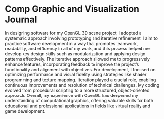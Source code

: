 # Comp Graphic and Visualization Journal
In designing software for my OpenGL 3D scene project, I adopted a systematic approach involving prototyping and iterative refinement. I aim to practice software development in a way that promotes teamwork, readability, and efficiency in all of my work, and this process helped me develop key design skills such as modularization and applying design patterns effectively. The iterative approach allowed me to progressively enhance features, incorporating feedback to improve the project’s functionality and alignment with objectives.
For development, I focused on optimizing performance and visual fidelity using strategies like shader programming and texture mapping. Iteration played a crucial role, enabling continuous improvements and resolution of technical challenges. My coding evolved from procedural scripting to a more structured, object-oriented approach. Overall, my experience with OpenGL has deepened my understanding of computational graphics, offering valuable skills for both educational and professional applications in fields like virtual reality and game development.
